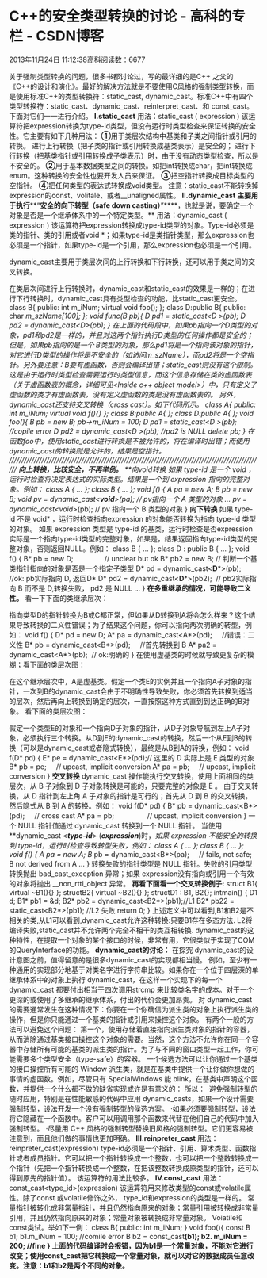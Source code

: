 
# C++的安全类型转换的讨论 - 高科的专栏 - CSDN博客

2013年11月24日 11:12:38[高科](https://me.csdn.net/pbymw8iwm)阅读数：6677


关于强制类型转换的问题，很多书都讨论过，写的最详细的是C++ 之父的《C++的设计和演化》。最好的解决方法就是不要使用C风格的强制类型转换，而是使用标准C++的类型转换符：static_cast, dynamic_cast。标准C++中有四个类型转换符：static_cast、dynamic_cast、reinterpret_cast、和 const_cast。下面对它们一一进行介绍。
**I.static_cast**
用法：static_cast <type-id > ( expression )
该运算符把expression转换为type-id类型，但没有运行时类型检查来保证转换的安全性。它主要有如下几种用法：
**①**用于类层次结构中基类和子类之间指针或引用的转换。
进行上行转换（把子类的指针或引用转换成基类表示）是安全的；
进行下行转换（把基类指针或引用转换成子类表示）时，由于没有动态类型检查，所以是不安全的。
**②**用于基本数据类型之间的转换。如把int转换成char，把int转换成enum。这种转换的安全性也要开发人员来保证。
**③**把空指针转换成目标类型的空指针。
**④**把任何类型的表达式转换成void类型。
注意：static_cast不能转换掉expression的const、volitale、或者__unaligned属性。
**II.dynamic_cast**
**主要用于执行****“****安全的向下转型（****safe down casting****）****”****，也就是说，要确定一个对象是否是一个继承体系中的一个特定类型。**
用法：dynamic_cast <type-id > ( expression )
该运算符把expression转换成type-id类型的对象。Type-id必须是类的指针、类的引用或者void *；如果type-id是类指针类型，那么expression也必须是一个指针，如果type-id是一个引用，那么expression也必须是一个引用。

dynamic_cast主要用于类层次间的上行转换和下行转换，还可以用于类之间的交叉转换。

在类层次间进行上行转换时，dynamic_cast和static_cast的效果是一样的；在进行下行转换时，dynamic_cast具有类型检查的功能，比static_cast更安全。
class B{
public:
int m_iNum;
virtual void foo();
};
class D:public B{
public:
char *m_szName[100];
};
void func(B *pb){
D *pd1 = static_cast<D *>(pb);
D *pd2 = dynamic_cast<D*>(pb);
}
在上面的代码段中，如果pb指向一个D类型的对象，pd1和pd2是一样的，并且对这两个指针执行D类型的任何操作都是安全的；但是，如果pb指向的是一个 B类型的对象，那么pd1将是一个指向该对象的指针，对它进行D类型的操作将是不安全的（如访问m_szName），而pd2将是一个空指针。另外要注意：B要有虚函数，否则会编译出错；static_cast则没有这个限制。这是由于运行时类型检查需要运行时类型信息，而这个信息存储在类的虚函数表（关于虚函数表的概念，详细可见<Inside c++ object model>）中，只有定义了虚函数的类才有虚函数表，没有定义虚函数的类是没有虚函数表的。
另外，dynamic_cast还支持交叉转换（cross cast）。如下代码所示。
class A{
public:
int m_iNum;
virtual void f(){}
};
class B:public A{
};
class D:public A{
};
void foo(){
B *pb = new B;
pb->m_iNum = 100;
D *pd1 = static_cast<D *>(pb); //copile error
D *pd2 = dynamic_cast<D *>(pb); //pd2 is NULL
delete pb;
}
在函数foo中，使用static_cast进行转换是不被允许的，将在编译时出错；而使用 dynamic_cast的转换则是允许的，结果是空指针。
//////////////////////////////////////////////////////////////////////////////////////////////////////
**向上转换，比较安全，不再举例。**
**向void*转换**
如果 type-id 是一个 void* ，运行时检查将决定表达式的实际类型。结果是一个到 expression 指向的完整对象。例如：
class A { ... };
class B { ... };
void f()
{
A* pa = new A;
B* pb = new B;
void* pv = dynamic_cast<**void***>(pa);
// pv指向一个 A 类型的对象
...
pv = dynamic_cast<void*>(pb);
// pv 指向一个 B 类型的对象
}
**向下转换**
如果 type-id 不是 void* ，运行时检查指向expression 的对象能否转换为指向 type-id 类型的对象。
如果 expression 类型是 type-id 的基类，运行时检查是否expression实际是一个指向type-id类型的完整对象，如果是，结果返回指向type-id类型的完整对象，否则返回NULL。例如：
class B { ... };
class D : public B { ... };
void f()
{
B* pb = new D;                // unclear but ok
B* pb2 = new B;
// 判断一个基类指针指向的对象是否是一个指定子类型
D* pd = dynamic_cast<**D***>(pb);     //ok: pb实际指向 D, 返回D*
D* pd2 = dynamic_cast<**D***>(pb2);  // pb2实际指向 B 而不是 D,转换失败， pd2 是 NULL
...
}
**在多重继承的情况，可能导致二义性。**
看一下下面的类继承层次：


指向类型D的指针转换为B或C都正常，但如果从D转换到A将会怎么样来？这个结果导致转换的二义性错误；为了结果这个问题，你可以指向两次明确的转型，例如：
void f()
{
D* pd = new D;
A* pa = dynamic_cast<A*>(pd);     //错误：二义性
B* pb = dynamic_cast<B*>(pd);     //首先转换到 B
A* pa2 = dynamic_cast<A*>(pb);  // ok:明确的
}
在使用虚基类的时候就导致更复杂的模糊；看下面的类层次图：


在这个继承层次中，A是虚基类。假定一个类E的实例并且一个指向A子对象的指针，一次到B的dynamic_cast会由于不明确性导致失败，你必须首先转换到适当的层次，然后再向上转换到确定的层次，一直按照这种方式直到到达正确的B对象。
看下面的类层次图：


假定一个类型E的对象和一个指向D子对象的指针，从D子对象导航到左上A子对象，必须执行三个转换。从D到E的dynamic_cast的转换，然后一个从E到B的转换（可以是dynamic_cast或者隐式转换），最终是从B到A的转换，例如：
void f(D* pd)
{
E* pe = dynamic_cast<E*>(pd);// 这里的 D 实际上是 E 类型的对象
B* pb = pe;     // upcast, implicit conversion
A* pa = pb;     // upcast, implicit conversion
}
**交叉转换**
dynamic_cast 操作能执行交叉转换，使用上面相同的类层次，从 B 子对象到 D 子对象转换是可能的，只要完整的对象是 E 。
由于交叉转换，从 D 指针到左上角 A 子对象的指针是可行的；首先从 D 到 B 的交叉转换，然后隐式从 B 到 A 的转换。例如：
void f(D* pd)
{
B* pb = dynamic_cast<B*>(pd);     // cross cast
A* pa = pb;                 // upcast, implicit conversion
}
一个 NULL 指针值通过 dynamic_cast 转换到一个 NULL 指针。
当使用**dynamic_cast <***type-id***> (***expression***)时，**如果 expression 不能安全的转换到 type-id，运行时检查导致转型失败，例如：
class A { ... };
class B { ... };
void f()
{
A* pa = new A;
B* pb = dynamic_cast<B*>(pa);     // fails, not safe;   B not derived from A
...
}
转换失败的指针类型是 NULL 指针。失败的引用类型转换抛出 bad_cast_exception 异常；如果 expression没有指向或引用一个有效的对象将抛出 __non_rtti_object 异常。
**再看下面看一个交叉转换例子:**
struct B1{ virtual ~B1(){} };
structB2{ virtual ~B2(){} };
structD1 : B1, B2{};
intmain()
{
D1 d;
B1* pb1 = &d;
B2* pb2 = dynamic_cast<B2*>(pb1);//L1
B2* pb22 = static_cast<B2*>(pb1); //L2 失败
return 0;
}
上述定义中可以看到,B1和B2是不相关的类,从L1可以看到,dynamic_cast允许这种转换:只要B1存在多态方法. L2将编译失败,static_cast并不允许两个完全不相干的类互相转换.
dynamic_cast的这种特性，在提取一个对象的某个接口的时候，非常有用，它很类似于实现了COM的QueryInterface的功能。
**dynamic_cast的讨论：**
在探究 dynamic_cast的设计意图之前，值得留意的是很多dynamic_cast的实现都相当慢。
例如，至少有一种通用的实现部分地基于对类名字进行字符串比较。如果你在一个位于四层深的单继承体系中的对象上执行 dynamic_cast，在这样一个实现下的每一个 dynamic_cast 都要付出相当于四次调用strcmp 来比较类名字的成本。对于一个更深的或使用了多继承的继承体系，付出的代价会更加昂贵。
对 dynamic_cast 的需要通常发生在这种情况下：你要在一个你确信为派生类的对象上执行派生类的操作，但是你只能通过一个基类的指针或引用来操控这个对象。
有两个一般的方法可以避免这个问题：
第一个，使用存储着直接指向派生类对象的指针的容器，从而消除通过基类接口操控这个对象的需要。当然，这个方法不允许你在同一个容器中存储所有可能的基类的派生类的指针。为了与不同的窗口类型一起工作，你可能需要多个类型安全（type-safe）的容器。
一个候选方法可以让你通过一个基类的接口操控所有可能的 Window 派生类，就是在基类中提供一个让你做你想做的事情的虚函数。例如，尽管只有 SpecialWindows 能 blink，在基类中声明这个函数，并提供一个什么都不做的缺省实现或许是有意义的：
所以：
·避免强制转型的随时应用，特别是在性能敏感的代码中应用 dynamic_casts，如果一个设计需要强制转型，设法开发一个没有强制转型的侯选方案。
·如果必须要强制转型，设法将它隐藏在一个函数中。客户可以用调用那个函数来代替在他们自己的代码中加入强制转型。
·尽量用 C++ 风格的强制转型替换旧风格的强制转型。它们更容易被注意到，而且他们做的事情也更加明确。
**III.reinpreter_cast**
用法：reinpreter_cast<type-id>(expression)
type-id必须是一个指针、引用、算术类型、函数指针或者成员指针。它可以把一个指针转换成一个整数，也可以把一个整数转换成一个指针（先把一个指针转换成一个整数，在把该整数转换成原类型的指针，还可以得到原先的指针值）。
该运算符的用法比较多。
**IV.const_cast**
用法：const_cast<type_id>(expression)
该运算符用来修改类型的const或volatile属性。除了const 或volatile修饰之外， type_id和expression的类型是一样的。
常量指针被转化成非常量指针，并且仍然指向原来的对象；常量引用被转换成非常量引用，并且仍然指向原来的对象；常量对象被转换成非常量对象。
Voiatile和const类试。举如下一例：
class B{
public:
int m_iNum;
}
void foo(){
const B b1;
b1.m_iNum = 100; //comile error
B b2 = const_cast<B>(b1);
b2. m_iNum = 200; //fine
}
上面的代码编译时会报错，因为b1是一个常量对象，不能对它进行改变；使用const_cast把它转换成一个常量对象，就可以对它的数据成员任意改变。注意：b1和b2是两个不同的对象。


